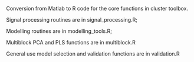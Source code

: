 Conversion from Matlab to R code for the core functions in cluster toolbox.

Signal processing routines are in signal_processing.R;

Modelling routines are in modelling_tools.R;

Multiblock PCA and PLS functions are in multiblock.R

General use model selection and validation functions are in validation.R

